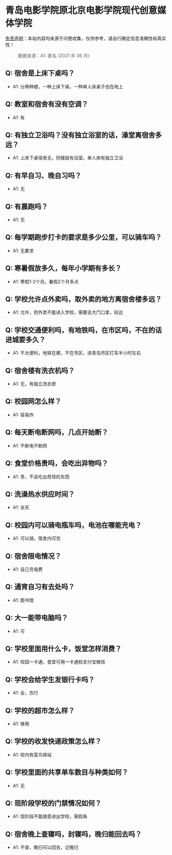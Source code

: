 # 青岛电影学院原北京电影学院现代创意媒体学院

[免责声明](https://colleges.chat/#_3)：本站内容均来源于问卷收集，仅供参考，请自行确定信息准确性和真实性！

> 数据来源：A1: 匿名 (2021 年 06 月)

## Q: 宿舍是上床下桌吗？

- A1: 分两种楼，一种上床下桌，一种单人床桌子也在地上

## Q: 教室和宿舍有没有空调？

- A1: 有

## Q: 有独立卫浴吗？没有独立浴室的话，澡堂离宿舍多远？

- A1: 上床下桌宿舍无，同楼层有浴室。单人床有独立卫浴

## Q: 有早自习、晚自习吗？

- A1: 无

## Q: 有晨跑吗？

- A1: 无

## Q: 每学期跑步打卡的要求是多少公里，可以骑车吗？

- A1: 无要求

## Q: 寒暑假放多久，每年小学期有多长？

- A1: 寒假1-2个月。暑假2个月多点

## Q: 学校允许点外卖吗，取外卖的地方离宿舍楼多远？

- A1: 允许，但外卖不能进入学校，需要去大门口拿，较远

## Q: 学校交通便利吗，有地铁吗，在市区吗，不在的话进城要多久？

- A1: 不太便利，地铁在建，不在市区，进青岛市区打车半小时左右

## Q: 宿舍楼有洗衣机吗？

- A1: 无，有独立洗衣房

## Q: 校园网怎么样？

- A1: 容易炸

## Q: 每天断电断网吗，几点开始断？

- A1: 不断电不断网

## Q: 食堂价格贵吗，会吃出异物吗？

- A1: 贵，不会吃出奇怪的东西

## Q: 洗澡热水供应时间？

- A1: 全天

## Q: 校园内可以骑电瓶车吗，电池在哪能充电？

- A1: 可以骑，宿舍内可充

## Q: 宿舍限电情况？

- A1: 自己充电费

## Q: 通宵自习有去处吗？

- A1: 图书馆

## Q: 大一能带电脑吗？

- A1: 可

## Q: 学校里面用什么卡，饭堂怎样消费？

- A1: 校园一卡通，食堂可用一卡通和支付宝微信

## Q: 学校会给学生发银行卡吗？

- A1: 会，农行

## Q: 学校的超市怎么样？

- A1: 够用

## Q: 学校的收发快递政策怎么样？

- A1: 校内有菜鸟驿站

## Q: 学校里面的共享单车数目与种类如何？

- A1: 无

## Q: 现阶段学校的门禁情况如何？

- A1: 现阶段不能随意进出学校，需假条

## Q: 宿舍晚上查寝吗，封寝吗，晚归能回去吗？

- A1: 不查，晚归可以回去，记晚归


